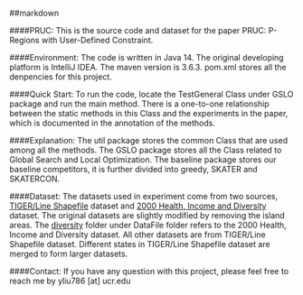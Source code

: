 ##markdown

####PRUC:
This is the source code and dataset for the paper PRUC: P-Regions with User-Defined Constraint.

####Environment:
The code is written in Java 14. The original developing platform is IntelliJ IDEA. The maven version is 3.6.3. pom.xml stores all the denpencies for this project.

####Quick Start:
To run the code, locate the TestGeneral Class under GSLO package and run the main method. There is a one-to-one relationship between the static methods in this Class and the experiments in the paper, which is documented in the annotation of the methods.

####Explanation:
The util package stores the common Class that are used among all the methods.
The GSLO package stores all the Class related to Global Search and Local Optimization.
The baseline package stores our baseline competitors, it is further divided into greedy, SKATER and SKATERCON.

####Dataset:
The datasets used in experiment come from two sources,  [TIGER/Line Shapefile](https://catalog.data.gov/dataset/tiger-line-shapefile-2016-series-information-for-the-current-census-tract-state-based-shapefile "TIGER/Line Shapefile") dataset and [2000 Health, Income and Diversity](https://geodacenter.github.io/data-and-lab/co_income_diversity_variables/ "2000 Health, Income and Diversity") dataset. The original datasets are slightly modified by removing the island areas. The [diversity](https://github.com/Yongyi-Liu/PRUC/tree/master/DataFile/30K "diversity") folder under DataFile folder refers to the 2000 Health, Income and Diversity dataset. All other datasets are from TIGER/Line Shapefile dataset. Different states in TIGER/Line Shapefile dataset are merged to form larger datasets.

####Contact:
If you have any question with this project, please feel free to reach me by yliu786 [at] ucr.edu
